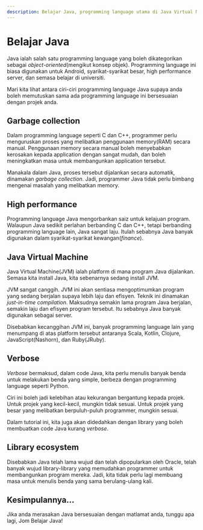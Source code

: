 ```yaml
---
description: Belajar Java, programming language utama di Java Virtual Machine (JVM)
---
```


# Belajar Java

Java ialah salah satu programming language yang boleh dikategorikan sebagai
*object-oriented*(mengikut konsep objek). Programming language ini biasa
digunakan untuk Android, syarikat-syarikat besar, high performance server, dan
semasa belajar di universiti.

Mari kita lihat antara ciri-ciri programming language Java supaya anda boleh
memutuskan sama ada programming language ini bersesuaian dengan projek anda.

## Garbage collection

Dalam programming language seperti C dan C++, programmer perlu menguruskan
proses yang melibatkan penggunaan memory(RAM) secara manual. Penggunaan memory
secara manual boleh menyebabkan kerosakan kepada application dengan sangat
mudah, dan boleh meningkatkan masa untuk membangunkan application tersebut.

Manakala dalam Java, proses tersebut dijalankan secara automatik, dinamakan
*garbage collection*. Jadi, programmer Java tidak perlu bimbang mengenai masalah
yang melibatkan memory.

## High performance

Programming language Java mengorbankan saiz untuk kelajuan program. Walaupun
Java sedikit perlahan berbanding C dan C++, tetapi berbanding programming
language lain, Java sangat laju. Itulah sebabnya Java banyak digunakan dalam
syarikat-syarikat kewangan(*finance*).

## Java Virtual Machine

Java Virtual Machine(JVM) ialah platform di mana program Java dijalankan. Semasa
kita install Java, kita sebenarnya sedang install JVM.

JVM sangat canggih. JVM ini akan sentiasa mengoptimumkan program yang sedang
berjalan supaya lebih laju dan efisyen. Teknik ini dinamakan *just-in-time
compilation*. Maksudnya semakin lama program Java berjalan, semakin laju dan
efisyen program tersebut. Itu sebabnya Java banyak digunakan sebagai server.

Disebabkan kecanggihan JVM ini, banyak programming language lain yang menumpang
di atas platform tersebut antaranya Scala, Kotlin, Clojure, JavaScript(Nashorn),
dan Ruby(JRuby).

## Verbose

*Verbose* bermaksud, dalam code Java, kita perlu menulis banyak benda untuk
melakukan benda yang simple, berbeza dengan programming language seperti Python.

Ciri ini boleh jadi kelebihan atau kekurangan bergantung kepada projek. Untuk
projek yang kecil-kecil, mungkin tidak sesuai. Untuk projek yang besar yang
melibatkan berpuluh-puluh programmer, mungkin sesuai.

Dalam tutorial ini, kita juga akan didedahkan dengan library yang boleh
membuatkan code Java kurang *verbose*.

## Library ecosystem

Disebabkan Java telah lama wujud dan telah dipopularkan oleh Oracle, telah
banyak wujud library-library yang memudahkan programmer untuk membangunkan
program mereka. Jadi, kita tidak perlu lagi membuang masa untuk menulis benda
yang sama berulang-ulang kali.

## Kesimpulannya...

Jika anda merasakan Java bersesuaian dengan matlamat anda, tunggu apa lagi, Jom
Belajar Java!
